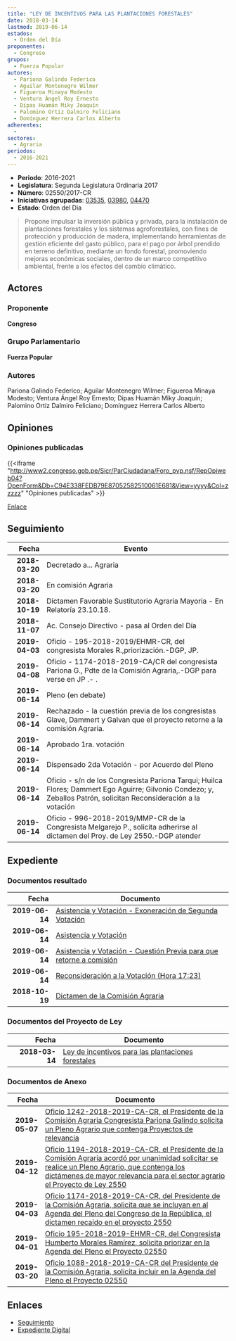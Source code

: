 ```yaml
---
title: "LEY DE INCENTIVOS PARA LAS PLANTACIONES FORESTALES"
date: 2018-03-14
lastmod: 2019-06-14
estados: 
  - Orden del Día
proponentes: 
  - Congreso
grupos: 
  - Fuerza Popular
autores: 
  - Pariona Galindo Federico
  - Aguilar Montenegro Wilmer
  - Figueroa Minaya Modesto
  - Ventura Ángel Roy Ernesto
  - Dipas Huamán Miky Joaquín
  - Palomino Ortiz Dalmiro Feliciano
  - Domínguez Herrera Carlos Alberto
adherentes: 
  - 
sectores: 
  - Agraria
periodos: 
  - 2016-2021
---
```


- **Periodo**: 2016-2021
- **Legislatura**: Segunda Legislatura Ordinaria 2017
- **Número**: 02550/2017-CR
- **Iniciativas agrupadas**: [03535](../../03500/03535), [03980](../../03900/03980), [04470](../../04400/04470)
- **Estado**: Orden del Día

> Propone impulsar la inversión pública y privada, para la instalación de plantaciones forestales y los sistemas agroforestales, con fines de protección y producción de madera, implementando herramientas de gestión eficiente del gasto público, para el pago por árbol prendido en terreno definitivo, mediante un fondo forestal, promoviendo mejoras económicas sociales, dentro de un marco competitivo ambiental, frente a los efectos del cambio climático.


## Actores

### Proponente

**Congreso**

### Grupo Parlamentario

**Fuerza Popular**

### Autores

Pariona Galindo Federico; Aguilar Montenegro Wilmer; Figueroa Minaya Modesto; Ventura Ángel Roy Ernesto; Dipas Huamán Miky Joaquín; Palomino Ortiz Dalmiro Feliciano; Domínguez Herrera Carlos Alberto


## Opiniones

### Opiniones publicadas

{{<iframe "http://www2.congreso.gob.pe/Sicr/ParCiudadana/Foro_pvp.nsf/RepOpiweb04?OpenForm&Db=C94E338FEDB79E87052582510061E681&View=yyyy&Col=zzzzz" "Opiniones publicadas" >}}

[Enlace](http://www2.congreso.gob.pe/Sicr/ParCiudadana/Foro_pvp.nsf/RepOpiweb04?OpenForm&Db=C94E338FEDB79E87052582510061E681&View=yyyy&Col=zzzzz)

## Seguimiento

| Fecha | Evento |
|------:|--------|
| **2018-03-20** | Decretado a... Agraria|
| **2018-03-20** | En comisión Agraria|
| **2018-10-19** | Dictamen Favorable Sustitutorio Agraria Mayoria - En Relatoría 23.10.18.|
| **2018-11-07** | Ac. Consejo Directivo - pasa al Orden del Día|
| **2019-04-03** | Oficio - 195-2018-2019/EHMR-CR, del congresista Morales R.,priorización.-DGP, JP.|
| **2019-04-08** | Oficio - 1174-2018-2019-CA/CR del congresista Pariona G., Pdte de la Comisión Agraria,.-DGP para verse en JP .- .|
| **2019-06-14** | Pleno (en debate)|
| **2019-06-14** | Rechazado - la cuestión previa de los congresistas Glave, Dammert y Galvan que el proyecto retorne a la comisión Agraria.|
| **2019-06-14** | Aprobado 1ra. votación|
| **2019-06-14** | Dispensado 2da Votación - por Acuerdo del Pleno|
| **2019-06-14** | Oficio - s/n de los Congresista Pariona Tarqui; Huilca Flores; Dammert Ego Aguirre; Gilvonio Condezo; y, Zeballos Patrón, solicitan Reconsideración a la votación|
| **2019-06-14** | Oficio - 996-2018-2019/MMP-CR de la Congresista Melgarejo P., solicita adherirse al dictamen del Proy. de Ley 2550.-DGP atender|


## Expediente


### Documentos resultado

| Fecha | Documento |
|------:|--------|
| **2019-06-14** | [Asistencia y Votación - Exoneración de Segunda Votación](http://www.leyes.congreso.gob.pe/Documentos/2016_2021/Asistencia_y_Votacion/Proyectos_de_Ley/Exoneracion_de_Segunda_Votacion/ESV0255020190614.pdf) |
| **2019-06-14** | [Asistencia y Votación](http://www.leyes.congreso.gob.pe/Documentos/2016_2021/Asistencia_y_Votacion/Proyectos_de_Ley/AV0255020190614.pdf) |
| **2019-06-14** | [Asistencia y Votación - Cuestión Previa para que retorne a comisión](http://www.leyes.congreso.gob.pe/Documentos/2016_2021/Asistencia_y_Votacion/Proyectos_de_Ley/AVCP0255020190614.pdf) |
| **2019-06-14** | [Reconsideración a la Votación (Hora 17:23)](http://www.leyes.congreso.gob.pe/Documentos/2016_2021/Asistencia_y_Votacion/Proyectos_de_Ley/VAR0255020190614.pdf) |
| **2018-10-19** | [Dictamen de la Comisión Agraria](http://www.leyes.congreso.gob.pe/Documentos/2016_2021/Dictamenes/Proyectos_de_Ley/02550DC01MAY20181019.pdf) |

### Documentos del Proyecto de Ley

| Fecha | Documento |
|------:|--------|
| **2018-03-14** | [Ley de incentivos para las plantaciones forestales](http://www.leyes.congreso.gob.pe/Documentos/2016_2021/Proyectos_de_Ley_y_de_Resoluciones_Legislativas/PL0255020180314.pdf) |

### Documentos de Anexo

| Fecha | Documento |
|------:|--------|
| **2019-05-07** | [Oficio 1242-2018-2019-CA-CR, el Presidente de la Comisión Agraria Congresista Pariona Galindo solicita un Pleno Agrario que contenga Proyectos de relevancia](http://www.leyes.congreso.gob.pe/Documentos/2016_2021/Oficios/Comisiones_Ordinarias/OFICIO-1242-2018-2019-CA-CR.pdf) |
| **2019-04-12** | [Oficio 1194-2018-2019-CA-CR, el Presidente de la Comisión Agraria acordó por unanimidad solicitar se realice un Pleno Agrario, que contenga los dictámenes de mayor relevancia para el sector agrario el Proyecto de Ley 2550](http://www.leyes.congreso.gob.pe/Documentos/2016_2021/Oficios/Comisiones_Ordinarias/OFICIO-1194-2018-2019-CA-CR.pdf) |
| **2019-04-03** | [Oficio 1174-2018-2019-CA-CR, del Presidente de la Comisión Agraria, solicita que se incluyan en al Agenda del Pleno del Congreso de la República, el dictamen recaído en el proyecto 2550](http://www.leyes.congreso.gob.pe/Documentos/2016_2021/Oficios/Comisiones_Ordinarias/OFICIO-1174-2018-2019-CA-CR.pdf) |
| **2019-04-01** | [Oficio 195-2018-2019-EHMR-CR, del Congresista Humberto Morales Ramírez, solicita priorizar en la Agenda del Pleno el Proyecto 02550](http://www.leyes.congreso.gob.pe/Documentos/2016_2021/Oficios/Congresistas/OFICIO-195-2018-2019-EHMR-CR.pdf) |
| **2019-03-20** | [Oficio 1088-2018-2019-CA-CR del Presidente de la Comisión Agraria, solicita incluir en la Agenda del Pleno el Proyecto 02550](http://www.leyes.congreso.gob.pe/Documentos/2016_2021/Oficios/Comisiones_Ordinarias/OFICIO-1088-2018-2019-CA-CR.pdf) |

## Enlaces 

- [Seguimiento](http://www2.congreso.gob.pe/Sicr/TraDocEstProc/CLProLey2016.nsf/f7fff46988ca05b1052578e100829cc7/e07406ee4433653b052582510067e198?OpenDocument)
- [Expediente Digital](http://www2.congreso.gob.pe/Sicr/TraDocEstProc/CLProLey2016.nsf/f7fff46988ca05b1052578e100829cc7/e07406ee4433653b052582510067e198?OpenDocument&Click=05257FB7005EB655.eb71d0cf91d8294e05256cdf006b5706/$Body/0.1C6C)
